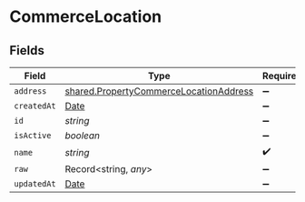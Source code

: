 # CommerceLocation


## Fields

| Field                                                                                                   | Type                                                                                                    | Required                                                                                                | Description                                                                                             |
| ------------------------------------------------------------------------------------------------------- | ------------------------------------------------------------------------------------------------------- | ------------------------------------------------------------------------------------------------------- | ------------------------------------------------------------------------------------------------------- |
| `address`                                                                                               | [shared.PropertyCommerceLocationAddress](../../../sdk/models/shared/propertycommercelocationaddress.md) | :heavy_minus_sign:                                                                                      | N/A                                                                                                     |
| `createdAt`                                                                                             | [Date](https://developer.mozilla.org/en-US/docs/Web/JavaScript/Reference/Global_Objects/Date)           | :heavy_minus_sign:                                                                                      | N/A                                                                                                     |
| `id`                                                                                                    | *string*                                                                                                | :heavy_minus_sign:                                                                                      | N/A                                                                                                     |
| `isActive`                                                                                              | *boolean*                                                                                               | :heavy_minus_sign:                                                                                      | N/A                                                                                                     |
| `name`                                                                                                  | *string*                                                                                                | :heavy_check_mark:                                                                                      | N/A                                                                                                     |
| `raw`                                                                                                   | Record<string, *any*>                                                                                   | :heavy_minus_sign:                                                                                      | N/A                                                                                                     |
| `updatedAt`                                                                                             | [Date](https://developer.mozilla.org/en-US/docs/Web/JavaScript/Reference/Global_Objects/Date)           | :heavy_minus_sign:                                                                                      | N/A                                                                                                     |